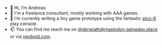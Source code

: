 - 👋 Hi, I’m Andreas
- 👷 I'm a freelance consultant, mostly working with AAA games.
- 🌱 I’m currently writing a tiny game prototype using the fantastic [pico-8](https://www.lexaloffle.com/pico-8.php) play console.
- 📫 You can find me reach me on [@derwiath@mastodon.gamedev.place](https://mastodon.gamedev.place/@derwiath) or via [neoboid.com](https://www.neoboid.com).

<!---
derwiath/derwiath is a ✨ special ✨ repository because its `README.md` (this file) appears on your GitHub profile.
You can click the Preview link to take a look at your changes.
--->
